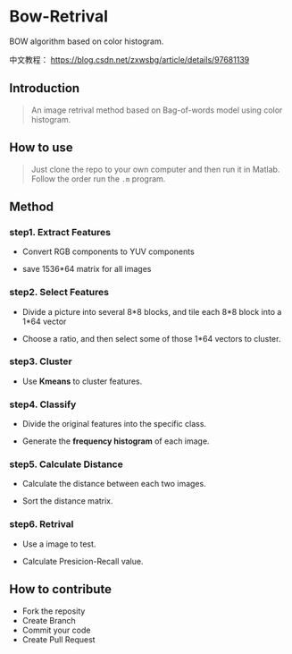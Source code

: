 # Bow-Retrival
BOW algorithm based on color histogram.

中文教程： https://blog.csdn.net/zxwsbg/article/details/97681139

## Introduction

> An image retrival method based on Bag-of-words model using color histogram.

## How to use

> Just clone the repo to your own computer and then run it in Matlab.  Follow the order run the `.m` program.

## Method

### step1. Extract Features

* Convert RGB components to YUV components

* save 1536*64 matrix for all images


### step2. Select Features

* Divide a picture into several 8\*8 blocks, and tile each 8\*8 block into a 1\*64 vector

* Choose a ratio, and then select some of those 1*64 vectors to cluster.

### step3. Cluster
* Use **Kmeans** to cluster features.

### step4. Classify

* Divide the original features into the specific class. 

* Generate the **frequency histogram** of each image.
### step5. Calculate Distance

* Calculate the distance between each two images.

* Sort the distance matrix.

### step6. Retrival

* Use a image to test.

* Calculate Presicion-Recall value.

## How to contribute

* Fork the reposity
* Create Branch
* Commit your code
* Create Pull Request





